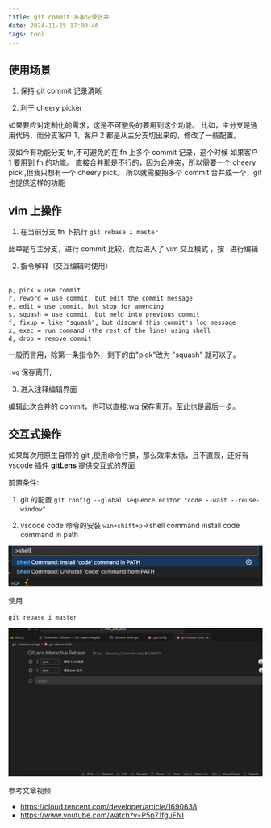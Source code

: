 ```yaml
---
title: git commit 多条记录合并
date: 2024-11-25 17:00:46
tags: tool
---
```


## 使用场景

1. 保持 git commit 记录清晰

2. 利于 cheery picker

如果要应对定制化的需求，这是不可避免的要用到这个功能。
比如，主分支是通用代码，而分支客户 1，客户 2 都是从主分支切出来的，修改了一些配置。

现如今有功能分支 fn,不可避免的在 fn 上多个 commit 记录，这个时候 如果客户 1 要用到 fn 的功能。
直接合并那是不行的，因为会冲突，所以需要一个 cheery pick ,但我只想有一个 cheery pick。
所以就需要把多个 commit 合并成一个，git 也提供这样的功能

## vim 上操作

1. 在当前分支 fn 下执行
   `git rebase i master`

此举是与主分支，进行 commit 比较，而后进入了 vim 交互模式 ，按 i 进行编辑

2. 指令解释（交互编辑时使用）

```vim

p, pick = use commit
r, reword = use commit, but edit the commit message
e, edit = use commit, but stop for amending
s, squash = use commit, but meld into previous commit
f, fixup = like "squash", but discard this commit's log message
x, exec = run command (the rest of the line) using shell
d, drop = remove commit

```

一般而言用，除第一条指令外，剩下的由"pick"改为 "squash" 就可以了。

`:wq` 保存离开,

3. 进入注释编辑界面

编辑此次合并的 commit，也可以直接:wq 保存离开。至此也是最后一步。

## 交互式操作

如果每次用原生自带的 git ,使用命令行搞，那么效率太低，且不直观，还好有 vscode 插件 **gitLens** 提供交互式的界面

前置条件:

1. git 的配置
   `git config --global sequence.editor "code --wait --reuse-window"`

2. vscode code 命令的安装
   `win+shift+p`->shell command install code command in path

![alt text](../../images/git2.png)

使用

`git rebase i master`

![alt text](../../images/git1.png)

参考文章视频

- https://cloud.tencent.com/developer/article/1690638
- https://www.youtube.com/watch?v=P5p71fguFNI
